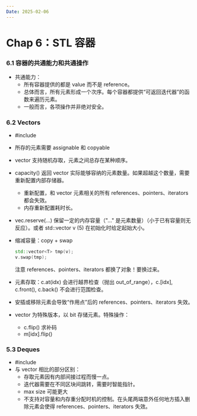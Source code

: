 ```yaml
---
Date: 2025-02-06
---
```


# Chap 6：STL 容器

### 6.1 容器的共通能力和共通操作

- 共通能力：
  - 所有容器提供的都是 value 而不是 reference。
  - 总体而言，所有元素形成一个次序。每个容器都提供“可返回迭代器”的函数来遍历元素。
  - 一般而言，各项操作并非绝对安全。

### 6.2 Vectors

- #include <vector>

- 所存的元素需要 assignable 和 copyable

- vector 支持随机存取，元素之间总存在某种顺序。

- capacity() 返回 vector 实际能够容纳的元素数量。如果超越这个数量，需要重新配置内部存储器。
  - 重新配置，和 vector 元素相关的所有 references、pointers、iterators 都会失效。
  - 内存重新配置耗时长。
  
- vec.reserve(...) 保留一定的内存容量（"..." 是元素数量）（小于已有容量则无反应）。或者 std::vector<int> v (5) 在初始化时给定起始大小。

- 缩减容量：copy + swap
  ```cpp
  std::vector<T> tmp(v);
  v.swap(tmp);
  ```

  注意 references、pointers、iterators 都换了对象！要换过来。

- 元素存取：c.at(idx) 会进行越界检查（抛出 out_of_range），c.[idx], c.front(), c.back() 不会进行范围检查。

- 安插或移除元素会导致“作用点”后的 references、pointers、iterators 失效。

- vector<bool> 为特殊版本，以 bit 存储元素。特殊操作：

  - c.flip() 求补码
  - m[idx].flip()

### 5.3 Deques

- #include <deque>
- 与 vector 相比的部分区别：
  - 存取元素因有内部间接过程而慢一点。
  - 迭代器需要在不同区块间跳转，需要时智能指针。
  - max size 可能更大
  - 不支持对容量和内存重分配时机的控制。在头尾两端意外任何地方插入删除元素会使得 references、pointers、iterators 失效。

